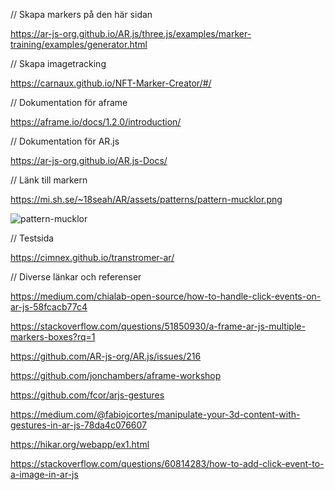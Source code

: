// Skapa markers på den här sidan

https://ar-js-org.github.io/AR.js/three.js/examples/marker-training/examples/generator.html

// Skapa imagetracking

https://carnaux.github.io/NFT-Marker-Creator/#/

// Dokumentation för aframe

https://aframe.io/docs/1.2.0/introduction/

// Dokumentation för AR.js

https://ar-js-org.github.io/AR.js-Docs/

// Länk till markern

https://mi.sh.se/~18seah/AR/assets/patterns/pattern-mucklor.png

![pattern-mucklor](https://user-images.githubusercontent.com/12017771/118993513-dcbb8d80-b985-11eb-97c3-d59a14286c5c.png)

// Testsida

https://cimnex.github.io/transtromer-ar/

// Diverse länkar och referenser

https://medium.com/chialab-open-source/how-to-handle-click-events-on-ar-js-58fcacb77c4

https://stackoverflow.com/questions/51850930/a-frame-ar-js-multiple-markers-boxes?rq=1

https://github.com/AR-js-org/AR.js/issues/216

https://github.com/jonchambers/aframe-workshop

https://github.com/fcor/arjs-gestures

https://medium.com/@fabiojcortes/manipulate-your-3d-content-with-gestures-in-ar-js-78da4c076607

https://hikar.org/webapp/ex1.html

https://stackoverflow.com/questions/60814283/how-to-add-click-event-to-a-image-in-ar-js
